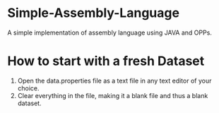 # Simple-Assembly-Language
A simple implementation of assembly language using JAVA and OPPs. 

# How to start with a fresh Dataset
1. Open the data.properties file as a text file in any text editor of your choice.
2. Clear everything in the file, making it a blank file and thus a blank dataset.
